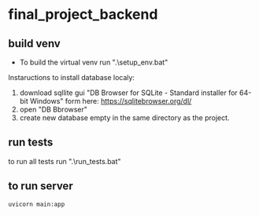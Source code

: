 # final_project_backend

## build venv
* To build the virtual venv run  ".\setup_env.bat"

Instaructions to install database localy:
1) download sqllite gui "DB Browser for SQLite - Standard installer for 64-bit Windows" form here: https://sqlitebrowser.org/dl/
2) open "DB Bbrowser"
3) create new database empty in the same directory as the project.

## run tests
to run all tests run ".\run_tests.bat"

## to run server
``` 
uvicorn main:app
```
